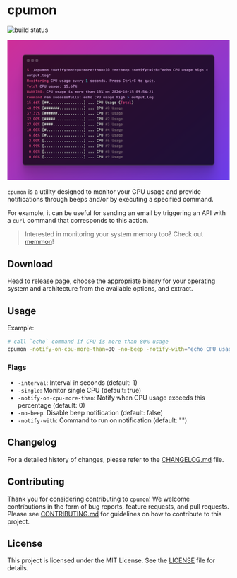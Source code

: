 # cpumon

![build status](https://github.com/tonywei92/cpumon/actions/workflows/build.yml/badge.svg)

![CPU Monitor Screenshot](screenshot.png)

`cpumon` is a utility designed to monitor your CPU usage and provide notifications through beeps and/or by executing a specified command.

For example, it can be useful for sending an email by triggering an API with a `curl` command that corresponds to this action.

> Interested in monitoring your system memory too? Check out [memmon](https://github.com/tonywei92/memmon)!

## Download

Head to [release](https://github.com/tonywei92/cpumon/releases/latest) page, choose the appropriate binary for your operating system and architecture from the available options, and extract.

## Usage

Example:

```sh
# call `echo` command if CPU is more than 80% usage
cpumon -notify-on-cpu-more-than=80 -no-beep -notify-with="echo CPU usage high > output.log"
```

### Flags

- `-interval`: Interval in seconds (default: 1)
- `-single`: Monitor single CPU (default: true)
- `-notify-on-cpu-more-than`: Notify when CPU usage exceeds this percentage (default: 0)
- `-no-beep`: Disable beep notification (default: false)
- `-notify-with`: Command to run on notification (default: "")

## Changelog

For a detailed history of changes, please refer to the [CHANGELOG.md](CHANGELOG.md) file.

## Contributing

Thank you for considering contributing to `cpumon`! We welcome contributions in the form of bug reports, feature requests, and pull requests. Please see [CONTRIBUTING.md](CONTRIBUTING.md) for guidelines on how to contribute to this project.

## License

This project is licensed under the MIT License. See the [LICENSE](LICENSE) file for details.
